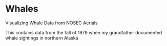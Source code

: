 # Whales
Visualizing Whale Data from NOSEC Aerials


This contains data from the fall of 1979 when my grandfather documented whale sightings in northern Alaska
